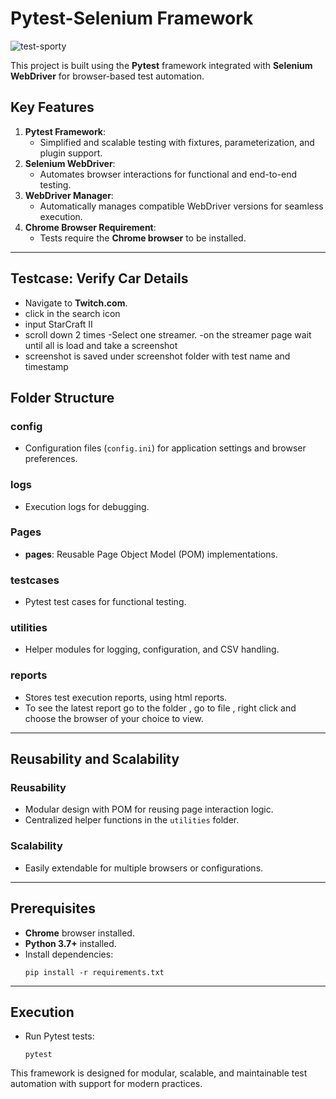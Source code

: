 
# Pytest-Selenium Framework





![test-sporty](https://github.com/user-attachments/assets/2af1f7ba-4cc0-423f-8779-6fa43013a484)

This project is built using the **Pytest** framework integrated with **Selenium WebDriver** for browser-based test automation. 


## Key Features
1. **Pytest Framework**: 
   - Simplified and scalable testing with fixtures, parameterization, and plugin support.
2. **Selenium WebDriver**:
   - Automates browser interactions for functional and end-to-end testing.
3. **WebDriver Manager**:
   - Automatically manages compatible WebDriver versions for seamless execution.
4. **Chrome Browser Requirement**:
   - Tests require the **Chrome browser** to be installed.

---

## Testcase: Verify Car Details
- Navigate to **Twitch.com**.
- click in the search icon
- input StarCraft II
- scroll down 2 times
-Select one streamer.
-on the streamer page wait until all is load and take a screenshot
- screenshot is saved under screenshot folder with test name and timestamp




## Folder Structure

###  **config**
   - Configuration files (`config.ini`) for application settings and browser preferences.


###  **logs**
   - Execution logs for debugging.

###  **Pages**
   - **pages**: Reusable Page Object Model (POM) implementations.



###  **testcases**
   - Pytest test cases for functional testing.

###  **utilities**
   - Helper modules for logging, configuration, and CSV handling.


###  **reports**
   - Stores test execution reports, using html reports.
   - To see the latest report go to the folder , go to file , right click and choose the browser of your choice to view.


---

## Reusability and Scalability
### Reusability
- Modular design with POM for reusing page interaction logic.
- Centralized helper functions in the `utilities` folder.

### Scalability
- Easily extendable for multiple browsers or configurations.


---

## Prerequisites
- **Chrome** browser installed.
- **Python 3.7+** installed.
- Install dependencies:
  ```
  pip install -r requirements.txt
  ```

---

## Execution
- Run Pytest tests:
  ```
  pytest
  ```


This framework is designed for modular, scalable, and 
maintainable test automation with support for modern practices.



